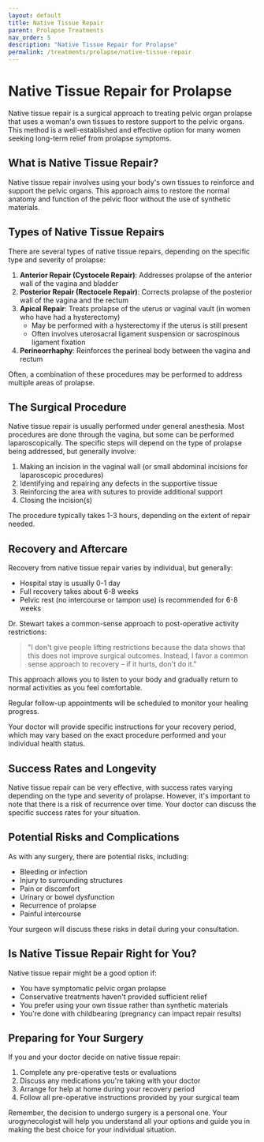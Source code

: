 ```yaml
---
layout: default
title: Native Tissue Repair
parent: Prolapse Treatments
nav_order: 5
description: "Native Tissue Repair for Prolapse"
permalink: /treatments/prolapse/native-tissue-repair
---
```


# Native Tissue Repair for Prolapse

Native tissue repair is a surgical approach to treating pelvic organ prolapse that uses a woman's own tissues to restore support to the pelvic organs. This method is a well-established and effective option for many women seeking long-term relief from prolapse symptoms.

## What is Native Tissue Repair?

Native tissue repair involves using your body's own tissues to reinforce and support the pelvic organs. This approach aims to restore the normal anatomy and function of the pelvic floor without the use of synthetic materials.

## Types of Native Tissue Repairs

There are several types of native tissue repairs, depending on the specific type and severity of prolapse:

1. **Anterior Repair (Cystocele Repair)**: Addresses prolapse of the anterior wall of the vagina and bladder
2. **Posterior Repair (Rectocele Repair)**: Corrects prolapse of the posterior wall of the vagina and the rectum
3. **Apical Repair**: Treats prolapse of the uterus or vaginal vault (in women who have had a hysterectomy)
   - May be performed with a hysterectomy if the uterus is still present
   - Often involves uterosacral ligament suspension or sacrospinous ligament fixation
4. **Perineorrhaphy**: Reinforces the perineal body between the vagina and rectum

Often, a combination of these procedures may be performed to address multiple areas of prolapse.

## The Surgical Procedure

Native tissue repair is usually performed under general anesthesia. Most procedures are done through the vagina, but some can be performed laparoscopically. The specific steps will depend on the type of prolapse being addressed, but generally involve:

1. Making an incision in the vaginal wall (or small abdominal incisions for laparoscopic procedures)
2. Identifying and repairing any defects in the supportive tissue
3. Reinforcing the area with sutures to provide additional support
4. Closing the incision(s)

The procedure typically takes 1-3 hours, depending on the extent of repair needed.

## Recovery and Aftercare

Recovery from native tissue repair varies by individual, but generally:

- Hospital stay is usually 0-1 day
- Full recovery takes about 6-8 weeks
- Pelvic rest (no intercourse or tampon use) is recommended for 6-8 weeks

Dr. Stewart takes a common-sense approach to post-operative activity restrictions:

> "I don't give people lifting restrictions because the data shows that this does not improve surgical outcomes. Instead, I favor a common sense approach to recovery – if it hurts, don't do it."

This approach allows you to listen to your body and gradually return to normal activities as you feel comfortable.

Regular follow-up appointments will be scheduled to monitor your healing progress.

Your doctor will provide specific instructions for your recovery period, which may vary based on the exact procedure performed and your individual health status.

## Success Rates and Longevity

Native tissue repair can be very effective, with success rates varying depending on the type and severity of prolapse. However, it's important to note that there is a risk of recurrence over time. Your doctor can discuss the specific success rates for your situation.

## Potential Risks and Complications

As with any surgery, there are potential risks, including:

- Bleeding or infection
- Injury to surrounding structures
- Pain or discomfort
- Urinary or bowel dysfunction
- Recurrence of prolapse
- Painful intercourse

Your surgeon will discuss these risks in detail during your consultation.

## Is Native Tissue Repair Right for You?

Native tissue repair might be a good option if:

- You have symptomatic pelvic organ prolapse
- Conservative treatments haven't provided sufficient relief
- You prefer using your own tissue rather than synthetic materials
- You're done with childbearing (pregnancy can impact repair results)

## Preparing for Your Surgery

If you and your doctor decide on native tissue repair:

1. Complete any pre-operative tests or evaluations
2. Discuss any medications you're taking with your doctor
3. Arrange for help at home during your recovery period
4. Follow all pre-operative instructions provided by your surgical team

Remember, the decision to undergo surgery is a personal one. Your urogynecologist will help you understand all your options and guide you in making the best choice for your individual situation.